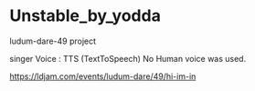 # Unstable_by_yodda
ludum-dare-49 project 

singer Voice : TTS (TextToSpeech) No Human voice was used.

https://ldjam.com/events/ludum-dare/49/hi-im-in
